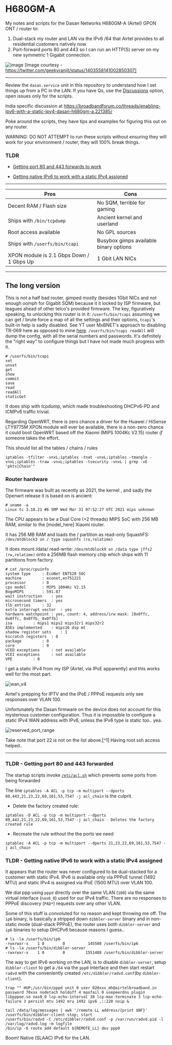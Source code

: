 # H680GM-A
My notes and scripts for the Dasan Networks H680GM-A (Airtel) GPON ONT / router to:
1. Dual-stack my router and LAN via the IPv6 /64 that Airtel provides to all residential customers natively now.
2. Port-forward ports 80 and 443 so I can run an HTTP(S) server on my new symmetric 1 Gigabit connection.

![image](https://user-images.githubusercontent.com/2946372/231237158-4f1219e7-9183-4921-bf03-ff17f6652395.png)
[Image courtesy - https://twitter.com/geekyranjit/status/1403558141002850307]

---
Review the `dasan.service` unit in this repository to understand how I set things up from a PC in the LAN.
If you have Qs, use the [Discussions](https://github.com/Strykar/H680GM-A/discussions) option, open issues only for the scripts.

India specific discussion at https://broadbandforum.co/threads/enabling-ipv6-with-a-static-ipv4-dasan-h680gm-a.221385/

Poke around the scripts, they have tips and examples for figuring this out on any router.

WARNING: DO NOT ATTEMPT to run these scripts without ensuring they will work for your environment / router, they will 100% break things.
### TLDR
* [Getting port 80 and 443 forwards to work](https://github.com/Strykar/H680GM-A#tldr---getting-port-80-and-443-forwarded)

* [Getting native IPv6 to work with a static IPv4 assigned](https://github.com/Strykar/H680GM-A#tldr---getting-native-ipv6-to-work-with-a-static-ipv4-assigned)
---

|     Pros               |     Cons           |
| ---------------------- | ------------------ |
| Decent RAM / Flash size  |     No SQM, terrible for gaming         |
| Ships with `/bin/tcpdump`| Ancient kernel and userland   |
| Root access available | No GPL sources |
| Ships with `/userfs/bin/tcapi`| Busybox gimps available binary options |
| XPON module is 2.1 Gbps Down / 1 Gbps Up | 1 Gbit LAN NICs |


---

## The long version
This is _not_ a half bad router, gimped mostly (besides 1Gbit NICs and not enough oomph for Gigabit SQM) because it it locked by ISP firmware, but leagues ahead of other telco's provided firmware. The key, figuratively speaking, to unlocking this router is in it: `/userfs/bin/tcapi` assuming we can get / brute force a map of all the settings and their options, `tcapi`'s built-in help is sadly disabled. See YT user MxBNET's approach to disabling TR-069 here as opposed to mine [here](https://www.youtube.com/watch?v=h8v3pOaA24c). `/userfs/bin/tcapi readAll` will dump the config, with all the serial numbers and passwords. It's definitely the "right way" to configure things but I have not made much progress with it.
```
# /userfs/bin/tcapi
set
unset
get
show
commit
save
read
readAll
staticGet
```

It does ship with tcpdump, which made troubleshooting DHCPv6-PD and ICMPv6 traffic trivial.

Regarding OpenWRT, there is zero chance a driver for the Huawei / HiSense LTY9775M XPON module will ever be available, there is a non-zero chance it could boot OpenWRT based off the Xiaomi (MIPS 1004Kc V2.15) router _if_ someone takes the effort.


This should list all the tables / chains / rules
```
iptables -tfilter -vnxL;iptables -tnat -vnxL;iptables -tmangle -vnxL;iptables -traw -vnxL;iptables -tsecurity -vnxL | grep -vE 'pkts|Chain'"
```
### Router hardware
The firmware was built as recently as 2021, the kernel , and sadly the Openwrt release it is based on is ancient:
```
# uname -a
Linux tc 3.18.21 #6 SMP Wed Mar 31 07:52:27 UTC 2021 mips unknown
```
The CPU appears to be a Dual Core (+2 threads) MIPS SoC with 256 MB RAM, similar to the [model_here] Xiaomi router.

It has 256 MB RAM and loads the / partition as read-only SquashFS: `/dev/mtdblock3 on / type squashfs (ro,relatime)`

It does mount /data/ read-write: `/dev/mtdblock9 on /data type jffs2 (rw,relatime)` onto a 256MB flash memory chip which ships with 11 partitions from factory.

```
# cat /proc/cpuinfo 
system type		: EcoNet EN7528 SOC
machine			: econet,en751221
processor		: 0
cpu model		: MIPS 1004Kc V2.15
BogoMIPS		: 591.87
wait instruction	: yes
microsecond timers	: yes
tlb_entries		: 32
extra interrupt vector	: yes
hardware watchpoint	: yes, count: 4, address/irw mask: [0x0ffc, 0x0ffc, 0x0ffb, 0x0ffb]
isa			: mips1 mips2 mips32r1 mips32r2
ASEs implemented	: mips16 dsp mt
shadow register sets	: 1
kscratch registers	: 0
package			: 0
core			: 0
VCED exceptions		: not available
VCEI exceptions		: not available
VPE			: 0
```

I get a static IPv4 from my ISP (Airtel, via IPoE apparently) and this works well for the most part.

![wan_v4](https://user-images.githubusercontent.com/2946372/233778264-339855cf-560f-4d5c-8634-cc767c253f9e.png)

Airtel's prepping for IPTV and the IPoE / PPPoE requests only see responses over VLAN 100.

Unfortunately the Dasan firmware on the device does not account for this mysterious customer configuration.
Thus it is impossible to configure a static IPv4 WAN address with IPv6, unless the IPv6 type is static too.. yea.

![reserved_port_range](https://user-images.githubusercontent.com/2946372/233778081-4d427d18-4ab8-4be0-a055-99318b78b435.png)

Take note that port 22 is not on the list above.[^1]
Having root ssh access helped..

---

### TLDR - Getting port 80 and 443 forwarded
The startup scripts invoke [`/etc/acl.sh`](https://gist.github.com/Strykar/13193cbeb57bfea8d2aa69a47afe2918) which prevents some ports from being forwarded

The line `iptables -A ACL -p tcp -m multiport --dports 80,443,21,23,22,69,161,53,7547 -j acl_chain` is the culprit.

- Delete the factory created rule:
```
iptables -D ACL -p tcp -m multiport --dports 80,443,21,23,22,69,161,53,7547 -j acl_chain - Deletes the factory created rule
```
- Recreate the rule without the the ports we need
```
iptables -A ACL -p tcp -m multiport --dports 21,23,22,69,161,53,7547 -j acl_chain
```

### TLDR - Getting native IPv6 to work with a static IPv4 assigned
It appears that the router was never configured to be dual-stacked for a customer with static IPv4.
IPv6 is available only via PPPoE tunnel (1492 MTU) and static IPv4 is assigned via IPoE (1500 MTU) over VLAN 100.

We dial ppp using `pppd` directly over the same VLAN (`100`) via the same virtual interface (`nas0_0`) used for our IPv4 traffic.
There are no responses to PPPoE discovery (`PAD*`) requests over any other VLAN.

Some of this stuff is convoluted for no reason and kept throwing me off.
The `ip6` binary, is basically a stripped down `dibbler-server` binary and in non-static mode (dual-stack PPPoE), the router uses both `dibbler-server` and `ip6` binaries to setup DHCPv6 because reasons I guess..
```
# ls -la /userfs/bin/ip6
-rwxrwxr-x    1 0        0          145508 /userfs/bin/ip6
# ls -la /userfs/bin/dibbler-server 
-rwxrwxr-x    1 0        0         1551488 /userfs/bin/dibbler-server
```
The way to get IPv6 working on the LAN, is to disable `dibbler-server`, setup `dibbler-client` to get a `/64` via the `ppp0` interface and then start restart `radvd` with the conveniently created `/etc/dibbler/radvd.conf`(by `dibbler-client`).
```
trap "" HUP;/usr/bin/pppd unit 0 user 020xxx_mh@airtelbroadband.in password 70xxx nodetach holdoff 4 maxfail 0 usepeerdns plugin libpppoe.so nas0_0 lcp-echo-interval 30 lcp-max-terminate 3 lcp-echo-failure 3 persist mtu 1492 mru 1492 ipv6 ,::220 noip &

tail /data/log/messages | awk '/remote LL address/{print $NF}'
/userfs/bin/dibbler-client stop; start
/userfs/bin/radvd -C /etc/dibbler/radvd.conf -p /var/run/radvd.pid -l /var/log/radvd.log -m logfile
/bin/ip -6 route add default ${REMOTE_LL} dev ppp0
```
Boom! Native (SLAAC) IPv6 for the LAN.
